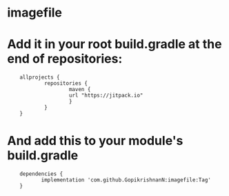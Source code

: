 # imagefile

# Add it in your root build.gradle at the end of repositories:

        allprojects { 
                repositories { 
                        maven { 
                        url "https://jitpack.io" 
                        } 
                }
        }

# And add this to your module's build.gradle

        dependencies {
               implementation 'com.github.GopikrishnanN:imagefile:Tag'
        }
